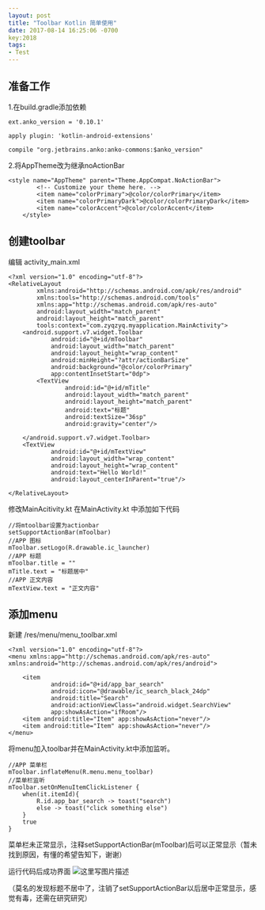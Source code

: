 ```yaml
---
layout: post
title: "Toolbar Kotlin 简单使用"
date: 2017-08-14 16:25:06 -0700
key:2018
tags:
- Test
---
```

## 准备工作 ##
1.在build.gradle添加依赖

```
ext.anko_version = '0.10.1'
```

```
apply plugin: 'kotlin-android-extensions'
```

```
compile "org.jetbrains.anko:anko-commons:$anko_version"
```

2.将AppTheme改为继承noActionBar

```
<style name="AppTheme" parent="Theme.AppCompat.NoActionBar">
        <!-- Customize your theme here. -->
        <item name="colorPrimary">@color/colorPrimary</item>
        <item name="colorPrimaryDark">@color/colorPrimaryDark</item>
        <item name="colorAccent">@color/colorAccent</item>
    </style>
```

## 创建toolbar 
编辑 activity_main.xml

```
<?xml version="1.0" encoding="utf-8"?>
<RelativeLayout
        xmlns:android="http://schemas.android.com/apk/res/android"
        xmlns:tools="http://schemas.android.com/tools"
        xmlns:app="http://schemas.android.com/apk/res-auto"
        android:layout_width="match_parent"
        android:layout_height="match_parent"
        tools:context="com.zyqzyq.myapplication.MainActivity">
    <android.support.v7.widget.Toolbar
		    android:id="@+id/mToolbar"
            android:layout_width="match_parent"
            android:layout_height="wrap_content"
            android:minHeight="?attr/actionBarSize"
            android:background="@color/colorPrimary"
            app:contentInsetStart="0dp">
        <TextView
                android:id="@+id/mTitle"
                android:layout_width="match_parent"
                android:layout_height="match_parent"
                android:text="标题"
                android:textSize="36sp"
                android:gravity="center"/>

    </android.support.v7.widget.Toolbar>
    <TextView
            android:id="@+id/mTextView"
            android:layout_width="wrap_content"
            android:layout_height="wrap_content"
            android:text="Hello World!"
            android:layout_centerInParent="true"/>

</RelativeLayout>

```
 修改MainAcitivity.kt
 在MainActivity.kt 中添加如下代码
 

```
//将mtoolbar设置为actionbar
setSupportActionBar(mToolbar)
//APP 图标
mToolbar.setLogo(R.drawable.ic_launcher)
//APP 标题
mToolbar.title = ""
mTitle.text = "标题居中"
//APP 正文内容
mTextView.text = "正文内容"
```
	 
## 添加menu ##
新建 /res/menu/menu_toolbar.xml

```
<?xml version="1.0" encoding="utf-8"?>
<menu xmlns:app="http://schemas.android.com/apk/res-auto" xmlns:android="http://schemas.android.com/apk/res/android">

    <item
            android:id="@+id/app_bar_search"
            android:icon="@drawable/ic_search_black_24dp"
            android:title="Search" 
            android:actionViewClass="android.widget.SearchView" 
            app:showAsAction="ifRoom"/>
    <item android:title="Item" app:showAsAction="never"/>
    <item android:title="Item" app:showAsAction="never"/>
</menu>
```
将menu加入toolbar并在MainActivity.kt中添加监听。

```
//APP 菜单栏
mToolbar.inflateMenu(R.menu.menu_toolbar)
//菜单栏监听
mToolbar.setOnMenuItemClickListener {
    when(it.itemId){
        R.id.app_bar_search -> toast("search")
        else -> toast("click something else")
    }
    true
}
```
菜单栏未正常显示，注释setSupportActionBar(mToolbar)后可以正常显示（暂未找到原因，有懂的希望告知下，谢谢）

运行代码后成功界面
![这里写图片描述](http://img.blog.csdn.net/20170814100716932?watermark/2/text/aHR0cDovL2Jsb2cuY3Nkbi5uZXQvcXFfMzI3ODMzNTM=/font/5a6L5L2T/fontsize/400/fill/I0JBQkFCMA==/dissolve/70/gravity/SouthEast)

（莫名的发现标题不居中了，注销了setSupportActionBar以后居中正常显示，感觉有毒，还需在研究研究）
